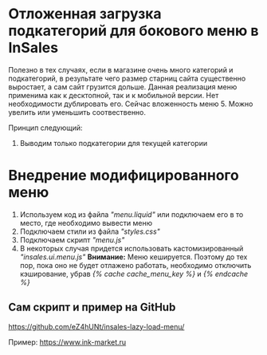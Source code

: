 # Отложенная загрузка подкатегорий для бокового меню в InSales
Полезно в тех случаях, если в магазине очень много категорий и подкатегорий, в результате чего размер старниц сайта существенно выростает, а сам сайт грузится дольше.
Данная реализация меню применима как к десктопной, так и к мобильной версии. Нет необходимости дублировать его.
Сейчас вложенность меню 5. Можно увелить или уменьшить соотвественно.

Принцип следующий:
1. Выводим только подкатегории для текущей категории

# Внедрение модифицированного меню
1. Используем код из файла *"menu.liquid"* или подключаем его в то место, где необходимо вывести меню
2. Подключаем стили из файла *"styles.css"*
3. Подключаем скрипт *"menu.js"*
4. В некоторых случая придется использовать кастомизированный *"insales.ui.menu.js"*
**Внимание:** Меню кешируется. Поэтому до тех пор, пока оно не будет отлажено работать, необходимо отключить кэширование, убрав *{% cache cache_menu_key %}* и *{% endcache %}*

## Сам скрипт и пример на GitHub
https://github.com/eZ4hUNt/insales-lazy-load-menu/

Пример: https://www.ink-market.ru
